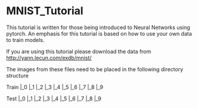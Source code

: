 # MNIST_Tutorial

This tutorial is written for those being introduced to Neural Networks using pytorch.
An emphasis for this tutorial is based on how to use your own data to train models. 

If you are using this tutorial please download the data from http://yann.lecun.com/exdb/mnist/

The images from these files need to be placed in the following directory structure

Train 
|_0
|_1
|_2
|_3
|_4
|_5
|_6
|_7
|_8
|_9

Test
|_0
|_1
|_2
|_3
|_4
|_5
|_6
|_7
|_8
|_9
